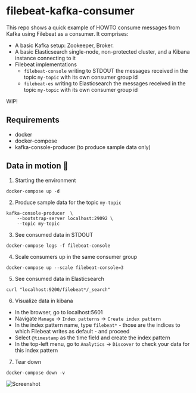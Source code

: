 # filebeat-kafka-consumer

This repo shows a quick example of HOWTO consume messages from Kafka using Filebeat as a consumer. It comprises:
- A basic Kafka setup: Zookeeper, Broker.
- A basic Elasticsearch single-node, non-protected cluster, and a Kibana instance connecting to it
- Filebeat implementations
  - `filebeat-console` writing to STDOUT the messages received in the topic `my-topic` with its own consumer group id
  - `filebeat-es` writing to Elasticsearch the messages received in the topic `my-topic` with its own consumer group id

WIP!


## Requirements

- docker
- docker-compose
- kafka-console-producer (to produce sample data only)


## Data in motion 💪

1. Starting the environment

```
docker-compose up -d
```


2. Produce sample data for the topic `my-topic`

```
kafka-console-producer  \
    --bootstrap-server localhost:29092 \
    --topic my-topic
```


3. See consumed data in STDOUT

```
docker-compose logs -f filebeat-console
```

4. Scale consumers up in the same consumer group

```
docker-compose up --scale filebeat-console=3
```

5. See consumed data in Elasticsearch

```
curl "localhost:9200/filebeat*/_search"
```

6. Visualize data in kibana
- In the browser, go to localhost:5601
- Navigate `Manage` -> `Index patterns` -> `Create index pattern`
- In the index pattern name, type `filebeat*` - those are the indices to which Filebeat writes as default - and proceed
- Select `@timestamp` as the time field and create the index pattern
- In the top-left menu, go to `Analytics` -> `Discover` to check your data for this index pattern

7. Tear down
```
docker-compose down -v
```

![Screenshot](https://github.com/mcascallares/filebeat-kafka-consumer/raw/main/assets/images/screenshot.png)
